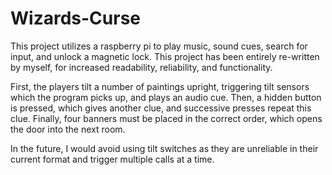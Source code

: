 # Wizards-Curse
This project utilizes a raspberry pi to play music, sound cues, search for input, and unlock a magnetic lock.
This project has been entirely re-written by myself, for increased readability, reliability, and functionality.

First, the players tilt a number of paintings upright, triggering tilt sensors which the program picks up, and plays an audio cue.
Then, a hidden button is pressed, which gives another clue, and successive presses repeat this clue.
Finally, four banners must be placed in the correct order, which opens the door into the next room.

In the future, I would avoid using tilt switches as they are unreliable in their current format and trigger multiple calls at a time.
